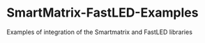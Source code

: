 SmartMatrix-FastLED-Examples
============================

Examples of integration of the Smartmatrix and FastLED libraries
